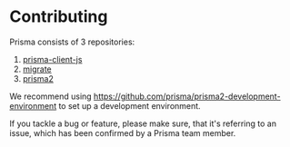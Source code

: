 # Contributing

Prisma consists of 3 repositories:
1. [prisma-client-js](https://github.com/prisma/prisma-client-js)
2. [migrate](https://github.com/prisma/migrate)
3. [prisma2](https://github.com/prisma/prisma2)

We recommend using https://github.com/prisma/prisma2-development-environment to set up a development environment.

If you tackle a bug or feature, please make sure, that it's referring to an issue, which has been confirmed by a Prisma team member.
